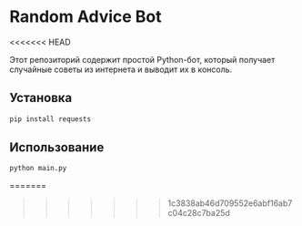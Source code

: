 # Random Advice Bot
<<<<<<< HEAD

Этот репозиторий содержит простой Python-бот, который получает случайные советы из интернета и выводит их в консоль.

## Установка
```sh
pip install requests
```

## Использование
```sh
python main.py
```
=======
>>>>>>> 1c3838ab46d709552e6abf16ab7c04c28c7ba25d
